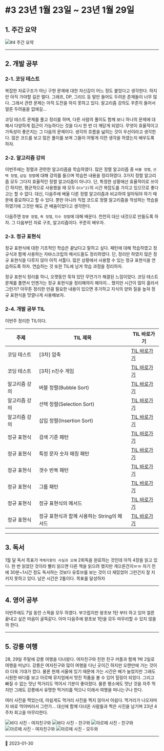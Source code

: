 # #3 23년 1월 23일 ~ 23년 1월 29일

## 1. 주간 요약

![#4 주간 요약](/image/Diary/Retrospective/retrospective4.png)

---

## 2. 개발 공부

### 2-1. 코딩 테스트

복잡한 자료구조가 아닌 구현 문제에 대한 자신감이 어느 정도 붙었다고 생각한다. 하지만 아직 가야할 길은 멀다. 그래프, DP, 그리드 등 말만 들어도 두려운 존재들이 너무 많다. 그래서 관련 문제는 아직 도전을 하지 못하고 있다. 알고리즘 강의도 꾸준히 들어서 얼른 두려움을 없애길...

코딩 테스트 문제를 풀고 정리를 하며, 다른 사람의 풀이도 함께 보니 하나의 문제에 대해서 다양하게 접근이 가능하다는 것을 다시 한 번 더 깨닫게 되었다. 무엇이 효율적이고 가독성이 좋은지는 그 다음의 문제이다. 생각의 흐름을 넓히는 것이 우선이라고 생각한다. 많은 코드를 보고 많은 풀이를 보며 그들이 어떻게 이런 생각을 하였는지 배우도록 하자.

### 2-2. 알고리즘 강의

이번주에는 정렬과 관련한 알고리즘을 학습하였다. 많은 정렬 알고리즘 중 `버블 정렬`, `선택 정렬`, `삽입 정렬`에 대해 강의를 들으며 학습한 내용을 정리하였다. 3가지 정렬 알고리즘 모두 그다지 효율적인 정렬 알고리즘이 아니다. 단, 특정한 상황에선 효율적이로 쓰이긴 하지만, 평균적으로 사용했을 때 모두 `O(n^2)`의 시간 복잡도를 가지고 있으므로 좋다고는 할 수 없다. 대신, 다음주에 배울 다른 정렬 알고리즘과 비교하여 알아둬야 하기 때문에 중요하다고 할 수 있다. 뿐만 아니라 직접 코드로 정렬 알고리즘을 작성하는 학습을 하였기에 그것만 해도 큰 배움이었다고 생각한다.

다음주엔 `합병 정렬`, `퀵 정렬`, `지수 정렬`에 대해 배운다. 천천히 대신 내것으로 만들도록 하자. 그 다음부턴 자료 구조, 알고리즘이다. 꾸준히 배우자.

### 2-3. 정규 표현식

정규 표현식에 대한 기초적인 학습은 끝났다고 말하고 싶다. 패턴에 대해 학습하였고 정규식과 함께 사용하는 자바스크립의 메서드들도 정리하였다. 단, 정리만 하였지 많은 정규 표현식을 다루지 않아 아직 서툴다. 많은 상황에서 사용할 수 있는 정규 표현식을 연습하도록 하자. 연습하는 것 또한 TIL에 남겨 학습 과정을 정리하자.

정규 표현식 정리를 하니, 오랫동안 묵혀 있던 무언가가 해결된 느낌이었다. 코딩 테스트 문제를 풀면서 언젠가는 정규 표현식을 정리해야지 해야지... 했지만 시간이 많이 흘러서 그런가? 아무튼 정리한 만큼 필요한 내용이 있으면 추가하고 지식의 양와 질을 높혀 정규 표현식을 맛깔나게 사용해보자.

### 2-4. 개발 공부 TIL

이번주 정리한 TIL이다.

| 주제          | TIL 제목                                    | TIL 바로가기                                                              |
| ------------- | ------------------------------------------- | ------------------------------------------------------------------------- |
| 코딩 테스트   | [3차] 압축                                  | [TIL 바로가기](/CodingTest/Programmers/Level2/programmers_compression.md) |
| 코딩 테스트   | [3차] n진수 게임                            | [TIL 바로가기](/CodingTest/Programmers/Level2/programmers_base_n_game.md) |
| 알고리즘 강의 | 버블 정렬(Bubble Sort)                      | [TIL 바로가기](/DataStructureAlgorithm/SortingAlgorithm/BubbleSort.md)    |
| 알고리즘 강의 | 선택 정렬(Selection Sort)                   | [TIL 바로가기](/DataStructureAlgorithm/SortingAlgorithm/SelectionSort.md) |
| 알고리즘 강의 | 삽입 정렬(Insertion Sort)                   | [TIL 바로가기](/DataStructureAlgorithm/SortingAlgorithm/InsertionSort.md) |
| 정규 표현식   | 검색 기준 패턴                              | [TIL 바로가기](RegExp/SearchCriteria.md)                                  |
| 정규 표현식   | 특정 문자 숫자 매칭 패턴                    | [TIL 바로가기](RegExp/CharacterClasses.md)                                |
| 정규 표현식   | 갯수 반복 패턴                              | [TIL 바로가기](RegExp/NumberRepetition.md)                                |
| 정규 표현식   | 그룹 패턴                                   | [TIL 바로가기](RegExp/GroupAndRanges.md)                                  |
| 정규 표현식   | 정규 표현식의 메서드                        | [TIL 바로가기](RegExp/RegExpMethod.md)                                    |
| 정규 표현식   | 정규 표현식과 함께 사용하는 String의 메서드 | [TIL 바로가기](RegExp/StringMethodWithRegExp.md)                          |

---

## 3. 독서

1월 달 독서 목표가 `객체지향의 사실과 오해` 2회독을 완료하는 것인데 아직 4장을 읽고 있다. 한 번 읽었던 것이라 빨리 읽으면 다른 책을 읽으려 했지만 게으른건지ㅠㅠ 자기 전에 30분~1시간 정도 독서하는 것보다 유튜브를 보는 것이 더 재밌었어 그런건지 잘 지키지 못하고 있다. 남은 시간은 2틀이다. 목표를 달성하자

---

## 4. 영어 공부

이번주에도 7일 동안 스픽을 모두 하였다. 부끄럽지만 왕초보 1탄 부터 하고 있어 얼른 끝내고 싶은 마음이 굴뚝같다. 아마 다음주에 왕초보 1탄을 모두 마무리할 수 있지 않을까 한다.

---

## 5. 강릉 여행

28, 29일 주말에 강릉 여행을 다녀왔다. 여자친구와 친한 친구 커플과 함께 1박 2일로 여행을 떠났다. 강릉은 여자친구와 많이 여행을 다닌 곳이긴 하지만 오랜만에 가는 것이라 더욱 기대가 컸다. 물론 현재 서울에 있기 때문에 가는 시간은 배가 늘었지만 그래도 시원한 바다를 보고 아르떼 뮤지엄에서 멋진 작품을 볼 수 있어 힐링이 되었다. 그리고 빠질 수 없는 맛난 먹거리도 먹어서 기분이 좋아졌다. 물론 평소에도 맛난 것을 자주 먹지만 그래도 강릉에서 유명한 먹거리를 먹으니 이래서 여행을 떠나는구나 한다.

여러 사진을 찍었는데, 아쉽게도 먹거리 사진을 찍지 않아서 아쉽다. 먹거리가 나오자마자 바로 먹어버러서 그런가... 대신에 함께 다녀온 사람들과 찍은 사진을 남기며 23년 4주차 회고을 마무리한다.

![바다 사진 - 여자친구와](/image/Diary/Retrospective/travel2.jpeg)
![바다 사진 - 친구와](/image/Diary/Retrospective/travel1.jpeg)
![아르떼 사진 - 친구와](/image/Diary/Retrospective/travel3.jpeg)
![아르떼 사진 - 여자친구와](/image/Diary/Retrospective/travel4.jpeg)
![아르떼 사진 - 모두와](/image/Diary/Retrospective/travel5.jpeg)

---

📅 2023-01-30
